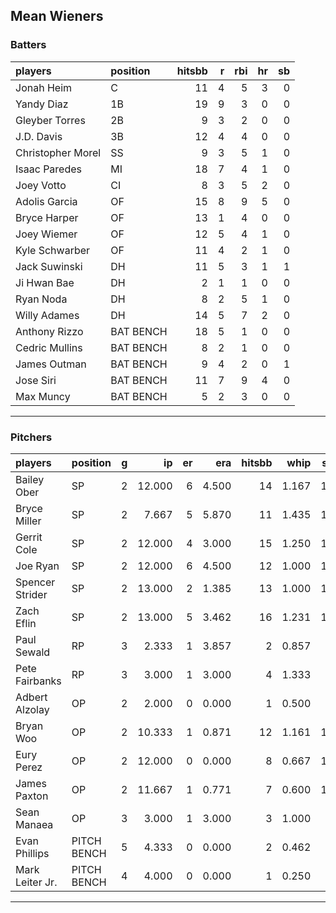## Mean Wieners

### Batters

 
|players           |position  | hitsbb|  r| rbi| hr| sb| 
|:-----------------|:---------|------:|--:|---:|--:|--:| 
|Jonah Heim        |C         |     11|  4|   5|  3|  0| 
|Yandy Diaz        |1B        |     19|  9|   3|  0|  0| 
|Gleyber Torres    |2B        |      9|  3|   2|  0|  0| 
|J.D. Davis        |3B        |     12|  4|   4|  0|  0| 
|Christopher Morel |SS        |      9|  3|   5|  1|  0| 
|Isaac Paredes     |MI        |     18|  7|   4|  1|  0| 
|Joey Votto        |CI        |      8|  3|   5|  2|  0| 
|Adolis Garcia     |OF        |     15|  8|   9|  5|  0| 
|Bryce Harper      |OF        |     13|  1|   4|  0|  0| 
|Joey Wiemer       |OF        |     12|  5|   4|  1|  0| 
|Kyle Schwarber    |OF        |     11|  4|   2|  1|  0| 
|Jack Suwinski     |DH        |     11|  5|   3|  1|  1| 
|Ji Hwan Bae       |DH        |      2|  1|   1|  0|  0| 
|Ryan Noda         |DH        |      8|  2|   5|  1|  0| 
|Willy Adames      |DH        |     14|  5|   7|  2|  0| 
|Anthony Rizzo     |BAT BENCH |     18|  5|   1|  0|  0| 
|Cedric Mullins    |BAT BENCH |      8|  2|   1|  0|  0| 
|James Outman      |BAT BENCH |      9|  4|   2|  0|  1| 
|Jose Siri         |BAT BENCH |     11|  7|   9|  4|  0| 
|Max Muncy         |BAT BENCH |      5|  2|   3|  0|  0| 


* * *

### Pitchers

 
|players         |position    |  g|     ip| er|   era| hitsbb|  whip| so|  w| sv| 
|:---------------|:-----------|--:|------:|--:|-----:|------:|-----:|--:|--:|--:| 
|Bailey Ober     |SP          |  2| 12.000|  6| 4.500|     14| 1.167| 12|  0|  0| 
|Bryce Miller    |SP          |  2|  7.667|  5| 5.870|     11| 1.435| 10|  0|  0| 
|Gerrit Cole     |SP          |  2| 12.000|  4| 3.000|     15| 1.250| 15|  1|  0| 
|Joe Ryan        |SP          |  2| 12.000|  6| 4.500|     12| 1.000| 14|  1|  0| 
|Spencer Strider |SP          |  2| 13.000|  2| 1.385|     13| 1.000| 19|  2|  0| 
|Zach Eflin      |SP          |  2| 13.000|  5| 3.462|     16| 1.231| 14|  1|  0| 
|Paul Sewald     |RP          |  3|  2.333|  1| 3.857|      2| 0.857|  1|  0|  1| 
|Pete Fairbanks  |RP          |  3|  3.000|  1| 3.000|      4| 1.333|  4|  0|  2| 
|Adbert Alzolay  |OP          |  2|  2.000|  0| 0.000|      1| 0.500|  3|  0|  0| 
|Bryan Woo       |OP          |  2| 10.333|  1| 0.871|     12| 1.161| 12|  1|  0| 
|Eury Perez      |OP          |  2| 12.000|  0| 0.000|      8| 0.667| 18|  1|  0| 
|James Paxton    |OP          |  2| 11.667|  1| 0.771|      7| 0.600| 10|  1|  0| 
|Sean Manaea     |OP          |  3|  3.000|  1| 3.000|      3| 1.000|  4|  1|  0| 
|Evan Phillips   |PITCH BENCH |  5|  4.333|  0| 0.000|      2| 0.462|  4|  0|  4| 
|Mark Leiter Jr. |PITCH BENCH |  4|  4.000|  0| 0.000|      1| 0.250|  3|  0|  0| 


* * *


